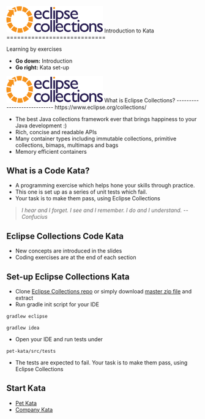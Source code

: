 <!--
  ~ Copyright (c) 2017 Goldman Sachs and others.
  ~ All rights reserved. This program and the accompanying materials
  ~ are made available under the terms of the Eclipse Public License v1.0
  ~ and Eclipse Distribution License v. 1.0 which accompany this distribution.
  ~ The Eclipse Public License is available at http://www.eclipse.org/legal/epl-v10.html
  ~ and the Eclipse Distribution License is available at
  ~ http://www.eclipse.org/org/documents/edl-v10.php.
  -->
<img src="../shared/eclipse-collections-logo.png" alt="Eclipse Collections" style="width: 50%;"/>
Introduction to Kata
============================

Learning by exercises

* **Go down:** Introduction
* **Go right:** Kata set-up


<img src="../shared/eclipse-collections-logo.png" alt="Eclipse Collections" style="width: 50%;"/>
What is Eclipse	Collections?
----------------------------
 https://www.eclipse.org/collections/
 
 * The best Java collections framework ever that brings happiness to your Java development :)
 * Rich, concise and readable APIs
 * Many container types including immutable collections, primitive collections, bimaps, multimaps and bags
 * Memory efficient containers


What is a Code Kata?
--------------------
 * A programming exercise which helps hone your skills through practice.
 * This one is set up as a series of unit tests which fail.
 * Your task is to make them pass, using Eclipse Collections

  > _I hear and I forget._
  > _I see and I remember._
  > _I do and I understand._
  > -- _Confucius_


Eclipse Collections Code Kata
-----------------------------
 * New concepts are introduced in the slides
 * Coding exercises are at the end of each section



Set-up Eclipse Collections Kata
-------------------------------
 * Clone [Eclipse Collections repo](https://github.com/eclipse/eclipse-collections-kata) or simply download [master zip file](https://github.com/eclipse/eclipse-collections-kata/archive/master.zip) and extract
 * Run gradle init script for your IDE

 ```
 gradlew eclipse
 ```

 ```
 gradlew idea
 ```

 * Open your IDE and run tests under

 ```
 pet-kata/src/tests
 ```

 * The tests are expected to fail. Your task is to make them pass, using Eclipse Collections


Start Kata
-----------
 * [Pet Kata](../pet-kata)
 * [Company Kata](../company-kata)

